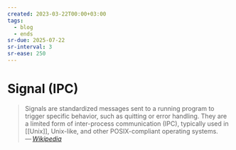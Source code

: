 ```yaml
---
created: 2023-03-22T00:00+03:00
tags:
  - blog
  - ends
sr-due: 2025-07-22
sr-interval: 3
sr-ease: 250
---
```


# Signal (IPC)

> Signals are standardized messages sent to a running program to trigger specific behavior, such as quitting or error handling. They are a limited form of inter-process communication (IPC), typically used in [[Unix]], Unix-like, and other POSIX-compliant operating systems.\
> — <cite>[Wikipedia](https://en.wikipedia.org/wiki/Signal_(IPC))</cite>
